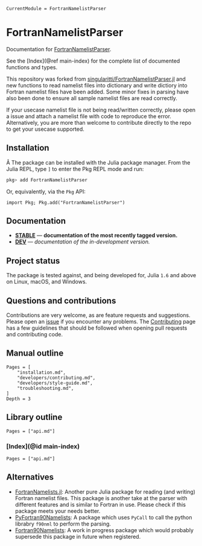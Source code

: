 ```@meta
CurrentModule = FortranNamelistParser
```

# FortranNamelistParser

Documentation for [FortranNamelistParser](https://github.com/anchal-physics/FortranNamelistParser.jl).

See the [Index](@ref main-index) for the complete list of documented functions
and types.

This repository was forked from [singularitti/FortranNamelistParser.jl](https://github.com/singularitti/Fortran90Namelists.jl/commit/d7eaefe084875d3de11b4fd0fd7e568fbbdd8b60) and new functions to read namelist files into dictionary and write dictiory into Fortran namelist files have been added. Some minor fixes in parsing have also been done to ensure all sample namelist files are read correctly.

If your usecase namelist file is not being read/written correctly, please open a issue and attach a namelist file with code to reproduce the error. Alternatively, you are more than welcome to contribute directly to the repo to get your usecase supported.


## Installation
Â
The package can be installed with the Julia package manager.
From the Julia REPL, type `]` to enter the Pkg REPL mode and run:

```julia
pkg> add FortranNamelistParser
```

Or, equivalently, via the `Pkg` API:

```@repl
import Pkg; Pkg.add("FortranNamelistParser")
```

## Documentation

- [**STABLE**](https://anchal-physics.github.io/FortranNamelistParser.jl/stable) — **documentation of the most recently tagged version.**
- [**DEV**](https://anchal-physics.github.io/FortranNamelistParser.jl/dev) — _documentation of the in-development version._

## Project status

The package is tested against, and being developed for, Julia `1.6` and above on Linux,
macOS, and Windows.

## Questions and contributions

Contributions are very welcome, as are feature requests and suggestions. Please open an
[issue](https://github.com/anchal-physics/FortranNamelistParser.jl/issues)
if you encounter any problems. The [Contributing](@ref) page has
a few guidelines that should be followed when opening pull requests and contributing code.

## Manual outline

```@contents
Pages = [
    "installation.md",
    "developers/contributing.md",
    "developers/style-guide.md",
    "troubleshooting.md",
]
Depth = 3
```

## Library outline

```@contents
Pages = ["api.md"]
```

### [Index](@id main-index)

```@index
Pages = ["api.md"]
```

## Alternatives

* [FortranNamelists.jl](https://gitlab.com/seamsay/FortranNamelists.jl): Another pure Julia package for reading (and writing) Fortran namelist files. This package is another take at the parser with different features and is similar to Fortran in use. Please check if this package meets your needs better.
* [PyFortran90Namelists](https://github.com/singularitti/PyFortran90Namelists.jl): A package which uses `PyCall` to call the python librabry `f90nml` to perform the parsing.
* [Fortran90Namelists](https://github.com/singularitti/Fortran90Namelists.jl): A work in progress package which would probably supersede this package in future when registered.